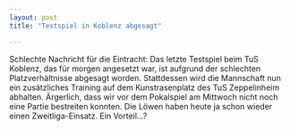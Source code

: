 ```yaml
---
layout: post
title: "Testspiel in Koblenz abgesagt"

---
```


Schlechte Nachricht für die Eintracht: Das letzte Testspiel beim TuS Koblenz, das für morgen angesetzt war, ist aufgrund der schlechten Platzverhältnisse abgesagt worden. Stattdessen wird die Mannschaft nun ein zusätzliches Training auf dem Kunstrasenplatz des TuS Zeppelinheim abhalten. Ärgerlich, dass wir vor dem Pokalspiel am Mittwoch nicht noch eine Partie bestreiten konnten. Die Löwen haben heute ja schon wieder einen Zweitliga-Einsatz. Ein Vorteil...?


